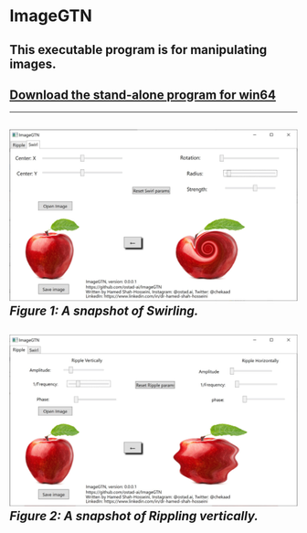 # ImageGTN 
## This executable program is for manipulating images.
[Download the stand-alone program for win64](https://drive.google.com/file/d/1BqvLuFLcPz0QuZ1aZgnRNjebDiba-l-B/view?usp=sharing)
---
---
![A snapshot of application for swirling](Media/ver-0-0-0-1-snap-swirl.jpg) *Figure 1: A snapshot of Swirling.*
---
![A snapshot of application for Rippling](Media/ver-0-0-0-1-snap-ripplev.jpg) *Figure 2: A snapshot of Rippling vertically.*
---

